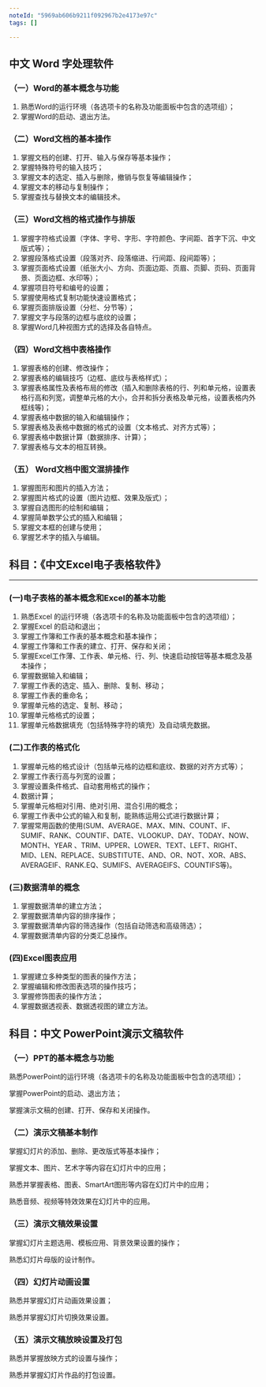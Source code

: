 ```yaml
---
noteId: "5969ab606b9211f092967b2e4173e97c"
tags: []

---
```


## 中文 Word 字处理软件

### （一）Word的基本概念与功能
1. 熟悉Word的运行环境（各选项卡的名称及功能面板中包含的选项组）；
2. 掌握Word的启动、退出方法。
### （二）Word文档的基本操作
1. 掌握文档的创建、打开、输入与保存等基本操作；
2. 掌握特殊符号的输入技巧；
3. 掌握文本的选定、插入与删除，撤销与恢复等编辑操作；
4. 掌握文本的移动与复制操作；
5. 掌握查找与替换文本的编辑技术。
### （三）Word文档的格式操作与排版
1. 掌握字符格式设置（字体、字号、字形、字符颜色、字间距、首字下沉、中文版式等）；
2. 掌握段落格式设置（段落对齐、段落缩进、行间距、段间距等）；
3. 掌握页面格式设置（纸张大小、方向、页面边距、页眉、页脚、页码、页面背景、页面边框、水印等）；
4. 掌握项目符号和编号的设置；
5. 掌握使用格式复制功能快速设置格式；
6. 掌握页面排版设置（分栏、分节等）；
7. 掌握文字与段落的边框与底纹的设置；
8. 掌握Word几种视图方式的选择及各自特点。
### （四）Word文档中表格操作
1. 掌握表格的创建、修改操作；
2. 掌握表格的编辑技巧（边框、底纹与表格样式）；
3. 掌握表格属性及表格布局的修改（插入和删除表格的行、列和单元格，设置表格行高和列宽，调整单元格的大小，合并和拆分表格及单元格，设置表格内外框线等)；
4. 掌握表格中数据的输入和编辑操作；
5. 掌握表格及表格中数据的格式的设置（文本格式、对齐方式等）；
6. 掌握表格中数据计算（数据排序、计算）；
7. 掌握表格与文本的相互转换。
### （五） Word文档中图文混排操作
1. 掌握图形和图片的插入方法；
2. 掌握图片格式的设置（图片边框、效果及版式）；
3. 掌握自选图形的绘制和编辑；
4. 掌握简单数学公式的插入和编辑；
5. 掌握文本框的创建与使用；
6. 掌握艺术字的插入与编辑。


## 科目：《中文Excel电子表格软件》

---

### (一)电子表格的基本概念和Excel的基本功能

1. 熟悉Excel 的运行环境（各选项卡的名称及功能面板中包含的选项组）；
2. 掌握Excel 的启动和退出；
3. 掌握工作簿和工作表的基本概念和基本操作；
4. 掌握工作簿和工作表的建立、打开、保存和关闭；
5. 掌握Excel工作薄、工作表、单元格、行、列、快速启动按钮等基本概念及基本操作；
6. 掌握数据输入和编辑；
7. 掌握工作表的选定、插入、删除、复制、移动；
8. 掌握工作表的重命名；
9. 掌握单元格的选定、复制、移动；
10. 掌握单元格格式的设置；
11. 掌握单元格数据填充（包括特殊字符的填充）及自动填充数据。

### (二)工作表的格式化
1. 掌握单元格的格式设计（包括单元格的边框和底纹、数据的对齐方式等）；
2. 掌握工作表行高与列宽的设置；
3. 掌握设置条件格式、自动套用格式的操作；
4. 数据计算；
5. 掌握单元格相对引用、绝对引用、混合引用的概念；
6. 掌握工作表中公式的输入和复制，能熟练运用公式进行数据计算；
7. 掌握常用函数的使用(SUM、AVERAGE、MAX、MIN、COUNT、IF、SUMIF、RANK、COUNTIF、DATE、VLOOKUP、DAY、TODAY、NOW、MONTH、YEAR 、TRIM、UPPER、LOWER、TEXT、LEFT、RIGHT、MID、LEN、REPLACE、SUBSTITUTE、AND、OR、NOT、XOR、ABS、AVERAGEIF、RANK.EQ、SUMIFS、AVERAGEIFS、COUNTIFS等)。

### (三)数据清单的概念
1. 掌握数据清单的建立方法；
2. 掌握数据清单内容的排序操作；
3. 掌握数据清单内容的筛选操作（包括自动筛选和高级筛选）；
4. 掌握数据清单内容的分类汇总操作。
### (四)Excel图表应用
1. 掌握建立多种类型的图表的操作方法；
2. 掌握编辑和修改图表选项的操作技巧；
3. 掌握修饰图表的操作方法；
4. 掌握数据透视表、数据透视图的建立方法。


## 科目：中文 PowerPoint演示文稿软件

### （一）PPT的基本概念与功能

熟悉PowerPoint的运行环境（各选项卡的名称及功能面板中包含的选项组）；

掌握PowerPoint的启动、退出方法；

掌握演示文稿的创建、打开、保存和关闭操作。

### （二）演示文稿基本制作

掌握幻灯片的添加、删除、更改版式等基本操作；

掌握文本、图片、艺术字等内容在幻灯片中的应用；

熟悉并掌握表格、图表、SmartArt图形等内容在幻灯片中的应用；

熟悉音频、视频等特效效果在幻灯片中的应用。
### （三）演示文稿效果设置

掌握幻灯片主题选用、模板应用、背景效果设置的操作；

熟悉幻灯片母版的设计制作。
### （四）幻灯片动画设置

熟悉并掌握幻灯片动画效果设置；

熟悉并掌握幻灯片切换效果设置。

### （五）演示文稿放映设置及打包

熟悉并掌握放映方式的设置与操作；

熟悉并掌握幻灯片作品的打包设置。